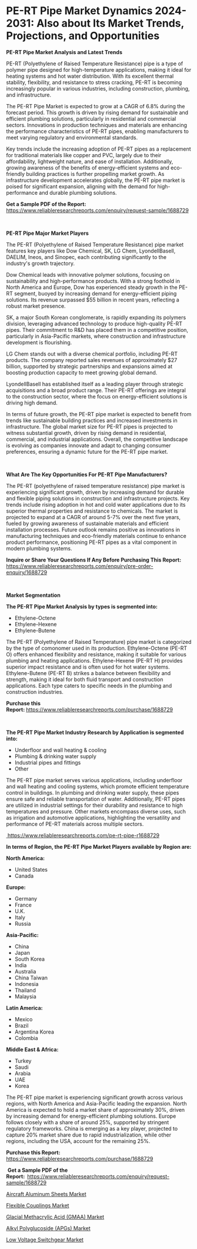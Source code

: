 <p><h1>PE-RT Pipe Market Dynamics 2024-2031: Also about Its Market Trends, Projections, and Opportunities</h1></p><p><strong>PE-RT Pipe Market Analysis and Latest Trends</strong></p>
<p><p>PE-RT (Polyethylene of Raised Temperature Resistance) pipe is a type of polymer pipe designed for high-temperature applications, making it ideal for heating systems and hot water distribution. With its excellent thermal stability, flexibility, and resistance to stress cracking, PE-RT is becoming increasingly popular in various industries, including construction, plumbing, and infrastructure.</p><p>The PE-RT Pipe Market is expected to grow at a CAGR of 6.8% during the forecast period. This growth is driven by rising demand for sustainable and efficient plumbing solutions, particularly in residential and commercial sectors. Innovations in production techniques and materials are enhancing the performance characteristics of PE-RT pipes, enabling manufacturers to meet varying regulatory and environmental standards.</p><p>Key trends include the increasing adoption of PE-RT pipes as a replacement for traditional materials like copper and PVC, largely due to their affordability, lightweight nature, and ease of installation. Additionally, growing awareness of the benefits of energy-efficient systems and eco-friendly building practices is further propelling market growth. As infrastructure development accelerates globally, the PE-RT pipe market is poised for significant expansion, aligning with the demand for high-performance and durable plumbing solutions.</p></p>
<p><strong>Get a Sample PDF of the Report:&nbsp;</strong> <a href="https://www.reliableresearchreports.com/enquiry/request-sample/1688729?utm_campaign=9&utm_medium=2&utm_source=Github&utm_content=ia&utm_term=17102024&utm_id=pe-rt-pipe">https://www.reliableresearchreports.com/enquiry/request-sample/1688729</a></p>
<p>&nbsp;</p>
<p><strong>PE-RT Pipe Major Market Players</strong></p>
<p><p>The PE-RT (Polyethylene of Raised Temperature Resistance) pipe market features key players like Dow Chemical, SK, LG Chem, LyondellBasell, DAELIM, Ineos, and Sinopec, each contributing significantly to the industry's growth trajectory.</p><p>Dow Chemical leads with innovative polymer solutions, focusing on sustainability and high-performance products. With a strong foothold in North America and Europe, Dow has experienced steady growth in the PE-RT segment, buoyed by increasing demand for energy-efficient piping solutions. Its revenue surpassed $55 billion in recent years, reflecting a robust market presence.</p><p>SK, a major South Korean conglomerate, is rapidly expanding its polymers division, leveraging advanced technology to produce high-quality PE-RT pipes. Their commitment to R&D has placed them in a competitive position, particularly in Asia-Pacific markets, where construction and infrastructure development is flourishing.</p><p>LG Chem stands out with a diverse chemical portfolio, including PE-RT products. The company reported sales revenues of approximately $27 billion, supported by strategic partnerships and expansions aimed at boosting production capacity to meet growing global demand.</p><p>LyondellBasell has established itself as a leading player through strategic acquisitions and a broad product range. Their PE-RT offerings are integral to the construction sector, where the focus on energy-efficient solutions is driving high demand.</p><p>In terms of future growth, the PE-RT pipe market is expected to benefit from trends like sustainable building practices and increased investments in infrastructure. The global market size for PE-RT pipes is projected to witness substantial growth, driven by rising demand in residential, commercial, and industrial applications. Overall, the competitive landscape is evolving as companies innovate and adapt to changing consumer preferences, ensuring a dynamic future for the PE-RT pipe market.</p></p>
<p>&nbsp;</p>
<p><strong>What Are The Key Opportunities For PE-RT Pipe Manufacturers?</strong></p>
<p><p>The PE-RT (polyethylene of raised temperature resistance) pipe market is experiencing significant growth, driven by increasing demand for durable and flexible piping solutions in construction and infrastructure projects. Key trends include rising adoption in hot and cold water applications due to its superior thermal properties and resistance to chemicals. The market is projected to expand at a CAGR of around 5-7% over the next five years, fueled by growing awareness of sustainable materials and efficient installation processes. Future outlook remains positive as innovations in manufacturing techniques and eco-friendly materials continue to enhance product performance, positioning PE-RT pipes as a vital component in modern plumbing systems.</p></p>
<p><strong>Inquire or Share Your Questions If Any Before Purchasing This Report:</strong> <a href="https://www.reliableresearchreports.com/enquiry/pre-order-enquiry/1688729?utm_campaign=9&utm_medium=2&utm_source=Github&utm_content=ia&utm_term=17102024&utm_id=pe-rt-pipe">https://www.reliableresearchreports.com/enquiry/pre-order-enquiry/1688729</a></p>
<p>&nbsp;</p>
<p><strong>Market Segmentation</strong></p>
<p><strong>The PE-RT Pipe Market Analysis by types is segmented into:</strong></p>
<p><ul><li>Ethylene-Octene</li><li>Ethylene-Hexene</li><li>Ethylene-Butene</li></ul></p>
<p><p>The PE-RT (Polyethylene of Raised Temperature) pipe market is categorized by the type of comonomer used in its production. Ethylene-Octene (PE-RT O) offers enhanced flexibility and resistance, making it suitable for various plumbing and heating applications. Ethylene-Hexene (PE-RT H) provides superior impact resistance and is often used for hot water systems. Ethylene-Butene (PE-RT B) strikes a balance between flexibility and strength, making it ideal for both fluid transport and construction applications. Each type caters to specific needs in the plumbing and construction industries.</p></p>
<p><strong>Purchase this Report:&nbsp;</strong><a href="https://www.reliableresearchreports.com/purchase/1688729?utm_campaign=9&utm_medium=2&utm_source=Github&utm_content=ia&utm_term=17102024&utm_id=pe-rt-pipe">https://www.reliableresearchreports.com/purchase/1688729</a></p>
<p>&nbsp;</p>
<p><strong>The PE-RT Pipe Market Industry Research by Application is segmented into:</strong></p>
<p><ul><li>Underfloor and wall heating & cooling</li><li>Plumbing & drinking water supply</li><li>Industrial pipes and fittings</li><li>Other</li></ul></p>
<p><p>The PE-RT pipe market serves various applications, including underfloor and wall heating and cooling systems, which promote efficient temperature control in buildings. In plumbing and drinking water supply, these pipes ensure safe and reliable transportation of water. Additionally, PE-RT pipes are utilized in industrial settings for their durability and resistance to high temperatures and pressure. Other markets encompass diverse uses, such as irrigation and automotive applications, highlighting the versatility and performance of PE-RT materials across multiple sectors.</p></p>
<p><a href="https://www.reliableresearchreports.com/pe-rt-pipe-r1688729?utm_campaign=9&utm_medium=2&utm_source=Github&utm_content=ia&utm_term=17102024&utm_id=pe-rt-pipe">&nbsp;https://www.reliableresearchreports.com/pe-rt-pipe-r1688729</a></p>
<p><strong>In terms of Region, the PE-RT Pipe Market Players available by Region are:</strong></p>
<p>
    <p> <strong> North America: </strong>
        <ul>
            <li>United States</li>
            <li>Canada</li>
        </ul>
        </p> 
    <p> <strong> Europe: </strong>
        <ul>
            <li>Germany</li>
            <li>France</li>
            <li>U.K.</li>
            <li>Italy</li>
            <li>Russia</li>
        </ul>
        </p> 
    <p> <strong> Asia-Pacific: </strong>
        <ul>
            <li>China</li>
            <li>Japan</li>
            <li>South Korea</li>
            <li>India</li>
            <li>Australia</li>
            <li>China Taiwan</li>
            <li>Indonesia</li>
            <li>Thailand</li>
            <li>Malaysia</li>
        </ul>
        </p> 
    <p> <strong> Latin America: </strong>
        <ul>
            <li>Mexico</li>
            <li>Brazil</li>
            <li>Argentina Korea</li>
            <li>Colombia</li>
        </ul>
        </p> 
    <p> <strong> Middle East & Africa: </strong>
        <ul>
            <li>Turkey</li>
            <li>Saudi</li>
            <li>Arabia</li>
            <li>UAE</li>
            <li>Korea</li>
        </ul>
    </p>
    </p>
<p><p>The PE-RT pipe market is experiencing significant growth across various regions, with North America and Asia-Pacific leading the expansion. North America is expected to hold a market share of approximately 30%, driven by increasing demand for energy-efficient plumbing solutions. Europe follows closely with a share of around 25%, supported by stringent regulatory frameworks. China is emerging as a key player, projected to capture 20% market share due to rapid industrialization, while other regions, including the USA, account for the remaining 25%.</p></p>
<p><strong>Purchase this Report: </strong><a href="https://www.reliableresearchreports.com/purchase/1688729?utm_campaign=9&utm_medium=2&utm_source=Github&utm_content=ia&utm_term=17102024&utm_id=pe-rt-pipe">https://www.reliableresearchreports.com/purchase/1688729</a></p>
<p>&nbsp;<strong>Get a Sample PDF of the Report:&nbsp;&nbsp;</strong><a href="https://www.reliableresearchreports.com/enquiry/request-sample/1688729?utm_campaign=9&utm_medium=2&utm_source=Github&utm_content=ia&utm_term=17102024&utm_id=pe-rt-pipe">https://www.reliableresearchreports.com/enquiry/request-sample/1688729</a></p>
<p><strong></strong></p>
<p><p><a href="https://www.linkedin.com/pulse/future-aircraft-aluminum-sheets-market-global-forecast-trends-9gtue?utm_campaign=9&utm_medium=2&utm_source=Github&utm_content=ia&utm_term=17102024&utm_id=pe-rt-pipe">Aircraft Aluminum Sheets Market</a></p><p><a href="https://www.linkedin.com/pulse/emerging-flexible-couplings-market-opportunities-analysis-xzi0f?utm_campaign=9&utm_medium=2&utm_source=Github&utm_content=ia&utm_term=17102024&utm_id=pe-rt-pipe">Flexible Couplings Market</a></p><p><a href="https://github.com/MCGEE-CRANECaitlyn/Market-Research-Report-List-1/blob/main/glacial-methacrylic-acid-gmaa-market.md?utm_campaign=9&utm_medium=2&utm_source=Github&utm_content=ia&utm_term=17102024&utm_id=pe-rt-pipe">Glacial Methacrylic Acid (GMAA) Market</a></p><p><a href="https://github.com/Annahawkins697/Market-Research-Report-List-1/blob/main/alkyl-polyglucoside-apgs-market.md?utm_campaign=9&utm_medium=2&utm_source=Github&utm_content=ia&utm_term=17102024&utm_id=pe-rt-pipe">Alkyl Polyglucoside (APGs) Market</a></p><p><a href="https://issuu.com/reportprime-2/docs/low-voltage-switchgear-market-size-_78483baa36c552?utm_campaign=9&utm_medium=2&utm_source=Github&utm_content=ia&utm_term=17102024&utm_id=pe-rt-pipe">Low Voltage Switchgear Market</a></p></p>